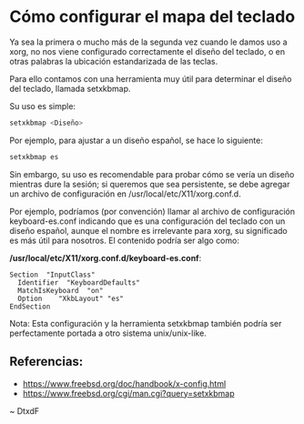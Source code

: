 # Cómo configurar el mapa del teclado

Ya sea la primera o mucho más de la segunda vez cuando le damos uso a xorg, no nos viene configurado correctamente el diseño del teclado, o en otras palabras la ubicación estandarizada de las teclas.

Para ello contamos con una herramienta muy útil para determinar el diseño del teclado, llamada setxkbmap.

Su uso es simple:

```sh
setxkbmap <Diseño>
```

Por ejemplo, para ajustar a un diseño español, se hace lo siguiente:

```sh
setxkbmap es
```

Sin embargo, su uso es recomendable para probar cómo se vería un diseño mientras dure la sesión; si queremos que sea persistente, se debe agregar un archivo de configuración en /usr/local/etc/X11/xorg.conf.d.

Por ejemplo, podríamos (por convención) llamar al archivo de configuración keyboard-es.conf indicando que es una configuración del teclado con un diseño español, aunque el nombre es irrelevante para xorg, su significado es más útil para nosotros. El contenido podría ser algo como:

**/usr/local/etc/X11/xorg.conf.d/keyboard-es.conf**:

```
Section  "InputClass"
  Identifier  "KeyboardDefaults"
  MatchIsKeyboard  "on"
  Option    "XkbLayout" "es"
EndSection
```

Nota: Esta configuración y la herramienta setxkbmap también podría ser perfectamente portada a otro sistema unix/unix-like.

## Referencias:

* https://www.freebsd.org/doc/handbook/x-config.html
* https://www.freebsd.org/cgi/man.cgi?query=setxkbmap

\~ DtxdF